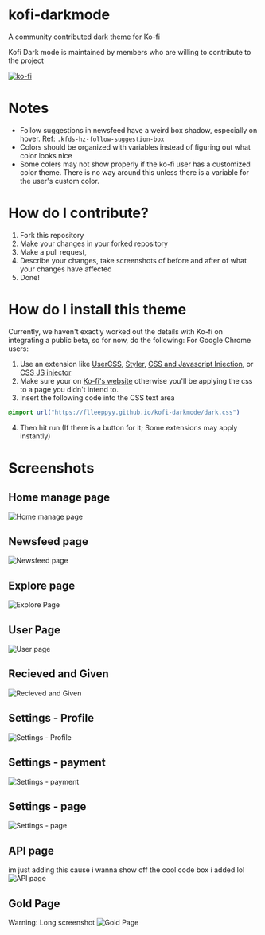 # kofi-darkmode
A community contributed dark theme for Ko-fi

Kofi Dark mode is maintained by members who are willing to contribute to the project

[![ko-fi](https://www.ko-fi.com/img/githubbutton_sm.svg)](https://ko-fi.com/flleeppyy)

# Notes
- Follow suggestions in newsfeed have a weird box shadow, especially on hover. Ref: `.kfds-hz-follow-suggestion-box`
- Colors should be organized with variables instead of figuring out what color looks nice
- Some colers may not show properly if the ko-fi user has a customized color theme. There is no way around this unless there is a variable for the user's custom color.

# How do I contribute?
1. Fork this repository
2. Make your changes in your forked repository
3. Make a pull request,
4. Describe your changes, take screenshots of before and after of what your changes have affected
5. Done!

# How do I install this theme
Currently, we haven't exactly worked out the details with Ko-fi on integrating a public beta, so for now, do the following:
For Google Chrome users:
1. Use an extension like [UserCSS](https://chrome.google.com/webstore/detail/user-css/okpjlejfhacmgjkmknjhadmkdbcldfcb), [Styler](https://chrome.google.com/webstore/detail/styler/bogdgcfoocbajfkjjolkmcdcnnellpkb/), [CSS and Javascript Injection](https://chrome.google.com/webstore/detail/css-and-javascript-inject/ckddknfdmcemedlmmebildepcmneakaa), or [CSS JS injector](https://chrome.google.com/webstore/detail/css-js-injector/gamgadbdliolbhjdcfjjpjfjhgfnckbp)
2. Make sure your on [Ko-fi's website](https://ko-fi.com) otherwise you'll be applying the css to a page you didn't intend to.
3. Insert the following code into the CSS text area
```css
@import url("https://flleeppyy.github.io/kofi-darkmode/dark.css")
```
4. Then hit run (If there is a button for it; Some extensions may apply instantly)

# Screenshots

## Home manage page
![Home manage page](https://i.imgur.com/SCaQN6u.png)

## Newsfeed page
![Newsfeed page](https://i.imgur.com/hSnMCur.gif)

## Explore page
![Explore Page](https://raw.githubusercontent.com/flleeppyy/kofi-darkmode/master/screenshots/explore.png)

## User Page
![User page](https://github.com/flleeppyy/kofi-darkmode/blob/master/screenshots/user_page.png?raw=true)

## Recieved and Given
![Recieved and Given](https://github.com/flleeppyy/kofi-darkmode/blob/master/screenshots/Recieved_and_given.png?raw=true)

## Settings - Profile
![Settings - Profile](https://github.com/flleeppyy/kofi-darkmode/blob/master/screenshots/settings_profile.png?raw=true)

## Settings - payment
![Settings - payment](https://github.com/flleeppyy/kofi-darkmode/blob/master/screenshots/settings_payment.png?raw=true)

## Settings - page
![Settings - page](https://github.com/flleeppyy/kofi-darkmode/blob/master/screenshots/settings_page.png?raw=true)

## API page
im just adding this cause i wanna show off the cool code box i added lol
![API page](https://github.com/flleeppyy/kofi-darkmode/blob/master/screenshots/API.png?raw=true)

## Gold Page
Warning: Long screenshot
![Gold Page](https://github.com/flleeppyy/kofi-darkmode/blob/master/screenshots/gold_page.png?raw=true)

